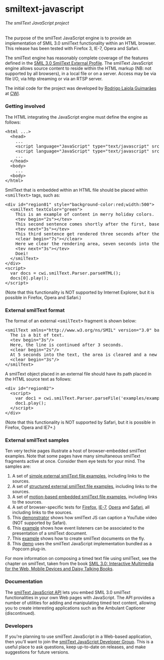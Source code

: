 <h1>smiltext-javascript</h1>
<h6>The smilText JavaScript project</h6>
<p>The purpose of the smilText JavaScript engine is to provide an implementation of SMIL 3.0 smilText functionality within an HTML browser. This release has been tested with Firefox 3, IE-7, Opera and Safari.</p>
<p>The smilText engine has reasonably complete coverage of the features defined in the <a href="http://www.w3.org/TR/2008/REC-SMIL3-20081201/smil-text-profile.html">SMIL 3.0 SmilText External Profile</a>. The smilText JavaScript engine allows source content to reside within the HTML markup (NB: not supported by all browsers), in a local file or on a server. Access may be via file I/O, via http streaming or via an RTSP server.</p>
<p>The initial code for the project was developed by <a href="http://www.rodrigolaiola.com">Rodrigo Laiola Guimarães</a> at <a href="http://www.cwi.nl">CWI</a>.

<h3>Getting involved</h3>
<p>The HTML integrating the JavaScript engine must define the engine as follows:</p>
<pre>
&lt;html ...>
  &lt;head&gt;
    ...
    &lt;script language="JavaScript" type="text/javascript" src="scripts/cwi.smilText.Time.js"&gt;&lt;/script&gt;
    &lt;script language="JavaScript" type="text/javascript" src="scripts/cwi.smilText.js"&gt;&lt;/script&gt;
    ...
  &lt;/head&gt;
  &lt;body&gt;
    ...
  &lt;body&gt;
&lt;/html&gt;
</pre>

<p>SmilText that is embedded within an HTML file should be placed within <tt>&lt;smilText&gt;</tt> tags, such as:</p>
<pre>
&lt;div id="region01" style="background-color:red;width:500"&gt;
  &lt;smilText textColor="green"&gt;
    This is an example of content in merry holiday colors.
    &lt;tev begin="2s"&gt;&lt;/tev&gt;
    This second sentence comes shortly after the first, based on an absolute offset.
    &lt;tev next="3s"&gt;&lt;/tev&gt;
    This third sentence get rendered three seconds after the previous, based on a relative offset.
    &lt;clear begin="7s"&gt;&lt;/clear&gt;
    Here we clear the rendering area, seven seconds into the presentation.
    &lt;tev next="3s"&gt;&lt;/tev&gt;
    Doei!
  &lt;/smilText&gt;
&lt;/div&gt;
&lt;script&gt;
  var docs = cwi.smilText.Parser.parseHTML();
  docs[0].play();
&lt;/script&gt;
</pre>

<p>(Note that this functionality is NOT supported by Internet Explorer, but it is possible in Firefox, Opera and Safari.)</p>

<h3>External smilText format</h3>
<p>The format of an external <tt>&lt;smilText&gt;</tt> fragment is shown below:</p>
<pre>
&lt;smilText xmlns="http://www.w3.org/ns/SMIL" version="3.0" baseProfile="smilText"&gt;
  The is a bit of text.
  &lt;tev begin="3s"/&gt;
  Here, the line is continued after 3 seconds.
  &lt;clear begin="2s"/&gt;
  At 5 seconds into the text, the area is cleared and a new fragment starts.
  &lt;clear begin="3s"/&gt;
&lt;/smilText&gt;
</pre>
	
<p>A smilText object placed in an external file should have its path placed in the HTML source text as follows:</p>
<pre>
&lt;div id="region02"&gt;
  &lt;script&gt;
    var doc1 = cwi.smilText.Parser.parseFile('examples/example18.xml', 'region2');
    doc1.play();
  &lt;/script&gt;
&lt;/div&gt;
</pre>

<p>(Note that this functionality is NOT supported by Safari, but it is possible in Firefox, Opera and IE7+.)</p>

<h3>External smilText samples</h3>
<p>Ten very techie pages illustrate a host of browser-embedded smilText examples. Note that some pages have many simultaneous smilText fragments active at once. Consider them eye tests for your mind. The samples are:</p>
<ol>
  <li>A set of <a href="https://rlaiola.github.io/smiltext-javascript/samples/test1.html">simple external smilText file examples</a>, including links to the sources.</li>
  <li>A set of <a href="https://rlaiola.github.io/smiltext-javascript/samples/test2.html">structured external smilText file examples</a>, including links to the sources.</li>
  <li>A set of <a href="https://rlaiola.github.io/smiltext-javascript/samples/test3.html">motion-based embedded smilText file examples</a>, including links to the sources.</li>
  <li>A set of browser-specific tests for <a href="https://rlaiola.github.io/smiltext-javascript/samples/test%20firefox.html">Firefox</a>, <a href="https://rlaiola.github.io/smiltext-javascript/samples/test%20ie.html">IE-7</a>, <a href="https://rlaiola.github.io/smiltext-javascript/samples/test%20opera.html">Opera</a> and <a href="https://rlaiola.github.io/smiltext-javascript/samples/test%20safari.html">Safari</a>, all including links to the sources.</li>
  <li>This <a href="https://rlaiola.github.io/smiltext-javascript/samples/youtube/index.html">demonstrator</a> shows how smilText JS can caption a YouTube video (NOT supported by Safari).</li>
  <li>This <a href="https://rlaiola.github.io/smiltext-javascript/samples/test%20events.html">example</a> shows how event listeners can be associated to the presentation of a smilText document.</li>
  <li>This <a href="https://rlaiola.github.io/smiltext-javascript/samples/test%20on%20the%20fly.html">example</a> shows how to create smilText documents on the fly.</li>
  <li>This <a href="https://rlaiola.github.io/smiltext-javascript/samples/popcorn_plugin/smilText.html">demo</a> uses the smilText JavaScript implementation bundled as a Popcorn plug-in.</li>
</ol>

<p>For more information on composing a timed text file using smilText, see the chapter on smilText, taken from the book <a href="https://dl.acm.org/doi/10.5555/1481029">SMIL 3.0: Interactive Multimedia for the Web, Mobile Devices and Daisy Talking Books</a>.<p>

<h3>Documentation</h3>
<p>The <a href="https://rlaiola.github.io/smiltext-javascript/docs/1.1/index.html">smilText JavaScript API</a> lets you embed SMIL 3.0 smilText functionalities in your own Web pages with JavaScript. The API provides a number of utilities for adding and manipulating timed text content, allowing you to create interesting applications such as the Ambulant Captioner (discontinued).

<h3>Developers</h3>
<p>If you're planning to use smilText JavaScript in a Web-based application, then you'll want to join the <a href="http://groups.google.com/group/smiltext-javascript">smilText JavaScript Developer Group</a>. This is a useful place to ask questions, keep up-to-date on releases, and make suggestions for future versions.</p>
